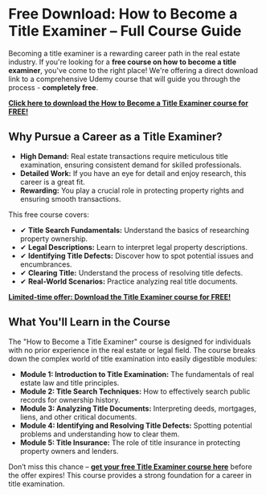 # Free Download: How to Become a Title Examiner – Full Course Guide

Becoming a title examiner is a rewarding career path in the real estate industry. If you're looking for a **free course on how to become a title examiner**, you've come to the right place! We're offering a direct download link to a comprehensive Udemy course that will guide you through the process - **completely free**.

[**Click here to download the How to Become a Title Examiner course for FREE!**](https://udemywork.com/how-to-become-a-title-examiner)

## Why Pursue a Career as a Title Examiner?

*   **High Demand:** Real estate transactions require meticulous title examination, ensuring consistent demand for skilled professionals.
*   **Detailed Work:** If you have an eye for detail and enjoy research, this career is a great fit.
*   **Rewarding:** You play a crucial role in protecting property rights and ensuring smooth transactions.

This free course covers:

*   ✔ **Title Search Fundamentals:** Understand the basics of researching property ownership.
*   ✔ **Legal Descriptions:** Learn to interpret legal property descriptions.
*   ✔ **Identifying Title Defects:** Discover how to spot potential issues and encumbrances.
*   ✔ **Clearing Title:** Understand the process of resolving title defects.
*   ✔ **Real-World Scenarios:** Practice analyzing real title documents.

[**Limited-time offer: Download the Title Examiner course for FREE!**](https://udemywork.com/how-to-become-a-title-examiner)

## What You'll Learn in the Course

The "How to Become a Title Examiner" course is designed for individuals with no prior experience in the real estate or legal field. The course breaks down the complex world of title examination into easily digestible modules:

*   **Module 1: Introduction to Title Examination:** The fundamentals of real estate law and title principles.
*   **Module 2: Title Search Techniques:** How to effectively search public records for ownership history.
*   **Module 3: Analyzing Title Documents:** Interpreting deeds, mortgages, liens, and other critical documents.
*   **Module 4: Identifying and Resolving Title Defects:** Spotting potential problems and understanding how to clear them.
*   **Module 5: Title Insurance:** The role of title insurance in protecting property owners and lenders.

Don’t miss this chance – **[get your free Title Examiner course here](https://udemywork.com/how-to-become-a-title-examiner)** before the offer expires! This course provides a strong foundation for a career in title examination.
